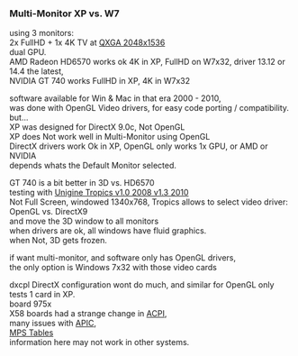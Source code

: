### Multi-Monitor XP vs. W7

using 3 monitors: </br>
2x FullHD + 1x 4K TV at [QXGA 2048x1536](https://en.wikipedia.org/wiki/Graphics_display_resolution#QXGA) </br>
dual GPU. </br>
AMD Radeon HD6570 works ok 4K in XP, FullHD on W7x32, driver 13.12 or 14.4 the latest, </br>
NVIDIA GT 740 works FullHD in XP, 4K in W7x32  </br>

software available for Win & Mac in that era 2000 - 2010, </br>
was done with OpenGL Video drivers, for easy code porting / compatibility. </br>
but...</br>
XP was designed for DirectX 9.0c, Not OpenGL </br>
XP does Not work well in Multi-Monitor using OpenGL </br>
DirectX drivers work Ok in XP, OpenGL only works 1x GPU, or AMD or NVIDIA </br>
depends whats the Default Monitor selected. </br>

GT 740 is a bit better in 3D vs. HD6570 </br>
testing with [Unigine Tropics v1.0 2008 v1.3 2010](https://benchmark.unigine.com/tropics) </br>
Not Full Screen, windowed 1340x768,
Tropics allows to select video driver: OpenGL vs. DirectX9 </br>
and move the 3D window to all monitors </br>
when drivers are ok, all windows have fluid graphics. </br>
when Not, 3D gets frozen. </br>

if want multi-monitor, and software only has OpenGL drivers, </br>
the only option is Windows 7x32 with those video cards </br>

dxcpl DirectX configuration wont do much, and similar for OpenGL only tests 1 card in XP. </br>
board 975x </br>
X58 boards had a strange change in [ACPI](https://en.wikipedia.org/wiki/ACPI), </br>
many issues with [APIC](https://en.wikipedia.org/wiki/Advanced_Programmable_Interrupt_Controller#Issues), </br>
[MPS Tables](https://en.wikipedia.org/wiki/MultiProcessor_Specification) </br>
information here may not work in other systems. </br>
